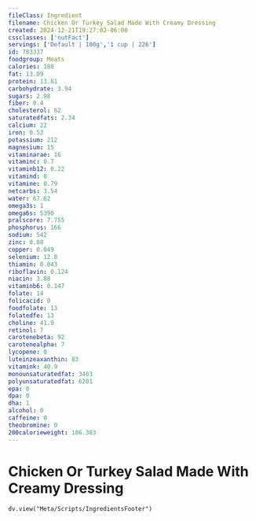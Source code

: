 ```yaml
---
fileClass: Ingredient
filename: Chicken Or Turkey Salad Made With Creamy Dressing
created: 2024-12-21T19:27:02-06:00
cssclasses: ['nutFact']
servings: ['Default | 100g','1 cup | 226']
id: 783337
foodgroup: Meats
calories: 188
fat: 13.09
protein: 13.81
carbohydrate: 3.94
sugars: 2.98
fiber: 0.4
cholesterol: 62
saturatedfats: 2.34
calcium: 22
iron: 0.52
potassium: 212
magnesium: 15
vitaminarae: 16
vitaminc: 0.7
vitaminb12: 0.22
vitamind: 0
vitamine: 0.79
netcarbs: 3.54
water: 67.62
omega3s: 1
omega6s: 5390
pralscore: 7.755
phosphorus: 166
sodium: 542
zinc: 0.88
copper: 0.049
selenium: 12.8
thiamin: 0.043
riboflavin: 0.124
niacin: 3.88
vitaminb6: 0.147
folate: 14
folicacid: 0
foodfolate: 13
folatedfe: 13
choline: 41.9
retinol: 7
carotenebeta: 92
carotenealpha: 7
lycopene: 0
luteinzeaxanthin: 83
vitamink: 40.9
monounsaturatedfat: 3403
polyunsaturatedfat: 6201
epa: 0
dpa: 0
dha: 1
alcohol: 0
caffeine: 0
theobromine: 0
200calorieweight: 106.383
---
```


# Chicken Or Turkey Salad Made With Creamy Dressing

```dataviewjs
dv.view("Meta/Scripts/IngredientsFooter")
```